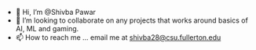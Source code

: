 - 👋 Hi, I’m @Shivba Pawar
- 💞️ I’m looking to collaborate on any projects that works around basics of AI, ML and gaming.
- 📫 How to reach me ... email me at shivba28@csu.fullerton.edu

<!---
shivba28/shivba28 is a ✨ special ✨ repository because its `README.md` (this file) appears on your GitHub profile.
You can click the Preview link to take a look at your changes.
--->
